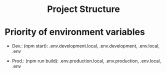 # <center> Project Structure </center>

# Priority of environment variables
- Dev.: (npm start): .env.development.local, .env.development, .env.local, .env

- Prod.: (npm run build): .env.production.local, .env.production, .env.local, .env